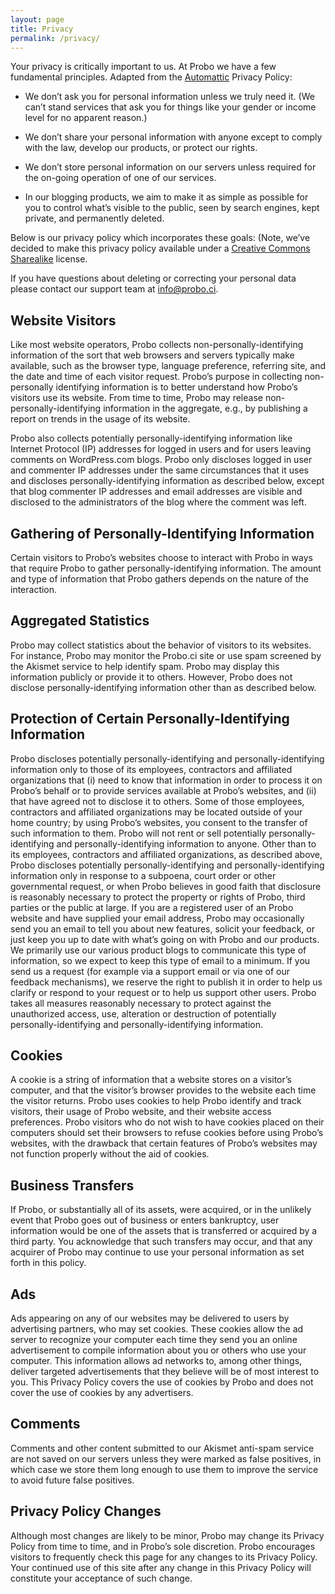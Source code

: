 ```yaml
---
layout: page
title: Privacy
permalink: /privacy/
---
```

Your privacy is critically important to us. At Probo we have a few fundamental principles. Adapted from the [Automattic](https://automattic.com/) Privacy Policy:

* We don’t ask you for personal information unless we truly need it. (We can’t stand services that ask you for things like your gender or income level for no apparent reason.)

* We don’t share your personal information with anyone except to comply with the law, develop our products, or protect our rights.

* We don’t store personal information on our servers unless required for the on-going operation of one of our services.

* In our blogging products, we aim to make it as simple as possible for you to control what’s visible to the public, seen by search engines, kept private, and permanently deleted.

Below is our privacy policy which incorporates these goals: (Note, we’ve decided to make this privacy policy available under a [Creative Commons Sharealike](http://creativecommons.org/licenses/by-sa/4.0/) license.

If you have questions about deleting or correcting your personal data please contact our support team at info@probo.ci.

## Website Visitors

Like most website operators, Probo collects non-personally-identifying information of the sort that web browsers and servers typically make available, such as the browser type, language preference, referring site, and the date and time of each visitor request. Probo’s purpose in collecting non-personally identifying information is to better understand how Probo’s visitors use its website. From time to time, Probo may release non-personally-identifying information in the aggregate, e.g., by publishing a report on trends in the usage of its website.

Probo also collects potentially personally-identifying information like Internet Protocol (IP) addresses for logged in users and for users leaving comments on WordPress.com blogs. Probo only discloses logged in user and commenter IP addresses under the same circumstances that it uses and discloses personally-identifying information as described below, except that blog commenter IP addresses and email addresses are visible and disclosed to the administrators of the blog where the comment was left.

## Gathering of Personally-Identifying Information

Certain visitors to Probo’s websites choose to interact with Probo in ways that require Probo to gather personally-identifying information. The amount and type of information that Probo gathers depends on the nature of the interaction.

## Aggregated Statistics

Probo may collect statistics about the behavior of visitors to its websites. For instance, Probo may monitor the Probo.ci site or use spam screened by the Akismet service to help identify spam. Probo may display this information publicly or provide it to others. However, Probo does not disclose personally-identifying information other than as described below.

## Protection of Certain Personally-Identifying Information

Probo discloses potentially personally-identifying and personally-identifying information only to those of its employees, contractors and affiliated organizations that (i) need to know that information in order to process it on Probo’s behalf or to provide services available at Probo’s websites, and (ii) that have agreed not to disclose it to others. Some of those employees, contractors and affiliated organizations may be located outside of your home country; by using Probo’s websites, you consent to the transfer of such information to them. Probo will not rent or sell potentially personally-identifying and personally-identifying information to anyone. Other than to its employees, contractors and affiliated organizations, as described above, Probo discloses potentially personally-identifying and personally-identifying information only in response to a subpoena, court order or other governmental request, or when Probo believes in good faith that disclosure is reasonably necessary to protect the property or rights of Probo, third parties or the public at large. If you are a registered user of an Probo website and have supplied your email address, Probo may occasionally send you an email to tell you about new features, solicit your feedback, or just keep you up to date with what’s going on with Probo and our products. We primarily use our various product blogs to communicate this type of information, so we expect to keep this type of email to a minimum. If you send us a request (for example via a support email or via one of our feedback mechanisms), we reserve the right to publish it in order to help us clarify or respond to your request or to help us support other users. Probo takes all measures reasonably necessary to protect against the unauthorized access, use, alteration or destruction of potentially personally-identifying and personally-identifying information.

## Cookies

A cookie is a string of information that a website stores on a visitor’s computer, and that the visitor’s browser provides to the website each time the visitor returns. Probo uses cookies to help Probo identify and track visitors, their usage of Probo website, and their website access preferences. Probo visitors who do not wish to have cookies placed on their computers should set their browsers to refuse cookies before using Probo’s websites, with the drawback that certain features of Probo’s websites may not function properly without the aid of cookies.

## Business Transfers

If Probo, or substantially all of its assets, were acquired, or in the unlikely event that Probo goes out of business or enters bankruptcy, user information would be one of the assets that is transferred or acquired by a third party. You acknowledge that such transfers may occur, and that any acquirer of Probo may continue to use your personal information as set forth in this policy.

## Ads

Ads appearing on any of our websites may be delivered to users by advertising partners, who may set cookies. These cookies allow the ad server to recognize your computer each time they send you an online advertisement to compile information about you or others who use your computer. This information allows ad networks to, among other things, deliver targeted advertisements that they believe will be of most interest to you. This Privacy Policy covers the use of cookies by Probo and does not cover the use of cookies by any advertisers.

## Comments

Comments and other content submitted to our Akismet anti-spam service are not saved on our servers unless they were marked as false positives, in which case we store them long enough to use them to improve the service to avoid future false positives.

## Privacy Policy Changes

Although most changes are likely to be minor, Probo may change its Privacy Policy from time to time, and in Probo’s sole discretion. Probo encourages visitors to frequently check this page for any changes to its Privacy Policy. Your continued use of this site after any change in this Privacy Policy will constitute your acceptance of such change.
